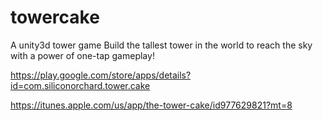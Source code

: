 # towercake

A unity3d tower game
Build the tallest tower in the world to reach the sky with a power of one-tap gameplay!


https://play.google.com/store/apps/details?id=com.siliconorchard.tower.cake

https://itunes.apple.com/us/app/the-tower-cake/id977629821?mt=8
